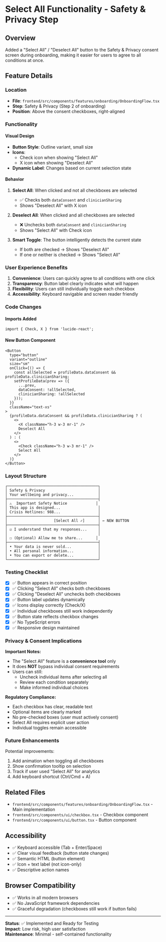 # Select All Functionality - Safety & Privacy Step

## Overview
Added a "Select All" / "Deselect All" button to the Safety & Privacy consent screen during onboarding, making it easier for users to agree to all conditions at once.

## Feature Details

### Location
- **File**: `frontend/src/components/features/onboarding/OnboardingFlow.tsx`
- **Step**: Safety & Privacy (Step 2 of onboarding)
- **Position**: Above the consent checkboxes, right-aligned

### Functionality

#### Visual Design
- **Button Style**: Outline variant, small size
- **Icons**: 
  - Check icon when showing "Select All"
  - X icon when showing "Deselect All"
- **Dynamic Label**: Changes based on current selection state

#### Behavior
1. **Select All**: When clicked and not all checkboxes are selected
   - ✅ Checks both `dataConsent` and `clinicianSharing`
   - Shows "Deselect All" with X icon

2. **Deselect All**: When clicked and all checkboxes are selected
   - ❌ Unchecks both `dataConsent` and `clinicianSharing`
   - Shows "Select All" with Check icon

3. **Smart Toggle**: The button intelligently detects the current state
   - If both are checked → Shows "Deselect All"
   - If one or neither is checked → Shows "Select All"

### User Experience Benefits

1. **Convenience**: Users can quickly agree to all conditions with one click
2. **Transparency**: Button label clearly indicates what will happen
3. **Flexibility**: Users can still individually toggle each checkbox
4. **Accessibility**: Keyboard navigable and screen reader friendly

### Code Changes

#### Imports Added
```tsx
import { Check, X } from 'lucide-react';
```

#### New Button Component
```tsx
<Button
  type="button"
  variant="outline"
  size="sm"
  onClick={() => {
    const allSelected = profileData.dataConsent && profileData.clinicianSharing;
    setProfileData(prev => ({ 
      ...prev, 
      dataConsent: !allSelected,
      clinicianSharing: !allSelected
    }));
  }}
  className="text-xs"
>
  {profileData.dataConsent && profileData.clinicianSharing ? (
    <>
      <X className="h-3 w-3 mr-1" />
      Deselect All
    </>
  ) : (
    <>
      <Check className="h-3 w-3 mr-1" />
      Select All
    </>
  )}
</Button>
```

### Layout Structure

```
┌─────────────────────────────────────────┐
│ Safety & Privacy                        │
│ Your wellbeing and privacy...           │
├─────────────────────────────────────────┤
│ ⚠️  Important Safety Notice             │
│ This app is designed...                 │
│ Crisis Hotlines: 988...                 │
├─────────────────────────────────────────┤
│                     [Select All ✓]      │ ← NEW BUTTON
├─────────────────────────────────────────┤
│ ☑ I understand that my responses...     │
│                                         │
│ ☐ (Optional) Allow me to share...      │
├─────────────────────────────────────────┤
│ • Your data is never sold...            │
│ • All personal information...           │
│ • You can export or delete...           │
└─────────────────────────────────────────┘
```

### Testing Checklist

- [x] ✅ Button appears in correct position
- [x] ✅ Clicking "Select All" checks both checkboxes
- [x] ✅ Clicking "Deselect All" unchecks both checkboxes
- [x] ✅ Button label updates dynamically
- [x] ✅ Icons display correctly (Check/X)
- [x] ✅ Individual checkboxes still work independently
- [x] ✅ Button state reflects checkbox changes
- [x] ✅ No TypeScript errors
- [x] ✅ Responsive design maintained

### Privacy & Consent Implications

**Important Notes:**
- The "Select All" feature is a **convenience tool** only
- It does **NOT** bypass individual consent requirements
- Users can still:
  - Uncheck individual items after selecting all
  - Review each condition separately
  - Make informed individual choices

**Regulatory Compliance:**
- Each checkbox has clear, readable text
- Optional items are clearly marked
- No pre-checked boxes (user must actively consent)
- Select All requires explicit user action
- Individual toggles remain accessible

### Future Enhancements

Potential improvements:
1. Add animation when toggling all checkboxes
2. Show confirmation tooltip on selection
3. Track if user used "Select All" for analytics
4. Add keyboard shortcut (Ctrl/Cmd + A)

## Related Files

- `frontend/src/components/features/onboarding/OnboardingFlow.tsx` - Main implementation
- `frontend/src/components/ui/checkbox.tsx` - Checkbox component
- `frontend/src/components/ui/button.tsx` - Button component

## Accessibility

- ✅ Keyboard accessible (Tab + Enter/Space)
- ✅ Clear visual feedback (button state changes)
- ✅ Semantic HTML (button element)
- ✅ Icon + text label (not icon-only)
- ✅ Descriptive action names

## Browser Compatibility

- ✅ Works in all modern browsers
- ✅ No JavaScript framework dependencies
- ✅ Graceful degradation (checkboxes still work if button fails)

---

**Status**: ✅ Implemented and Ready for Testing  
**Impact**: Low risk, high user satisfaction  
**Maintenance**: Minimal - self-contained functionality
